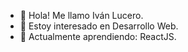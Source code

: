 - 👋 Hola! Me llamo Iván Lucero.
- 👀 Estoy interesado en Desarrollo Web.
- 🌱 Actualmente aprendiendo: ReactJS.
